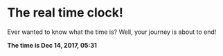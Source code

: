 # The real time clock!

Ever wanted to know what the time is? Well, your journey is about to end!

**The time is Dec 14, 2017, 05:31**